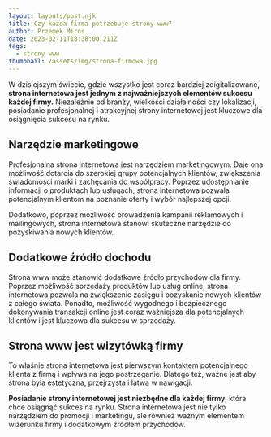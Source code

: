 ```yaml
---
layout: layouts/post.njk
title: Czy każda firma potrzebuje strony www?
author: Przemek Miros
date: 2023-02-11T18:38:00.211Z
tags:
  - strony www
thumbnail: /assets/img/strona-firmowa.jpg
---
```

W dzisiejszym świecie, gdzie wszystko jest coraz bardziej zdigitalizowane, **strona internetowa jest jednym z najważniejszych elementów sukcesu każdej firmy.** Niezależnie od branży, wielkości działalności czy lokalizacji, posiadanie profesjonalnej i atrakcyjnej strony internetowej jest kluczowe dla osiągnięcia sukcesu na rynku.

## Narzędzie marketingowe

Profesjonalna strona internetowa jest narzędziem marketingowym. Daje ona możliwość dotarcia do szerokiej grupy potencjalnych klientów, zwiększenia świadomości marki i zachęcania do współpracy. Poprzez udostępnianie informacji o produktach lub usługach, strona internetowa pozwala potencjalnym klientom na poznanie oferty i wybór najlepszej opcji. 

Dodatkowo, poprzez możliwość prowadzenia kampanii reklamowych i mailingowych, strona internetowa stanowi skuteczne narzędzie do pozyskiwania nowych klientów.

## Dodatkowe źródło dochodu

Strona www może stanowić dodatkowe źródło przychodów dla firmy. Poprzez możliwość sprzedaży produktów lub usług online, strona internetowa pozwala na zwiększenie zasięgu i pozyskanie nowych klientów z całego świata. Ponadto, możliwość wygodnego i bezpiecznego dokonywania transakcji online jest coraz ważniejsza dla potencjalnych klientów i jest kluczowa dla sukcesu w sprzedaży.

## Strona www jest wizytówką firmy

To właśnie strona internetowa jest pierwszym kontaktem potencjalnego klienta z firmą i wpływa na jego postrzeganie. Dlatego też, ważne jest aby strona była estetyczna, przejrzysta i łatwa w nawigacji. 

**Posiadanie strony internetowej jest niezbędne dla każdej firmy**, która chce osiągnąć sukces na rynku. Strona internetowa jest nie tylko narzędziem do promocji i marketingu, ale również ważnym elementem wizerunku firmy i dodatkowym źródłem przychodów.